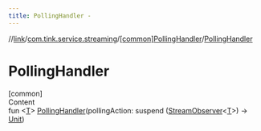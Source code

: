 ```yaml
---
title: PollingHandler -
---
```

//[link](../../index.md)/[com.tink.service.streaming](../index.md)/[[common]PollingHandler](index.md)/[PollingHandler](-polling-handler.md)



# PollingHandler  
[common]  
Content  
fun <[T](index.md)> [PollingHandler](-polling-handler.md)(pollingAction: suspend ([StreamObserver](../../com.tink.service.streaming.publisher/[common]-stream-observer/index.md)<[T](index.md)>) -> [Unit](https://kotlinlang.org/api/latest/jvm/stdlib/kotlin/-unit/index.html))  



